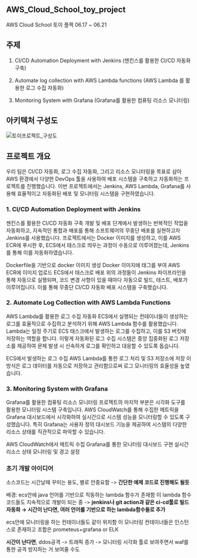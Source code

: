 ## AWS_Cloud_School_toy_project
AWS Cloud School 토이 플젝 06.17 ~ 06.21

## 주제
1. CI/CD Automation Deployment with Jenkins (젠킨스를 활용한 CI/CD 자동화 구축)

2. Automate log collection with AWS Lambda functions (AWS Lambda 를 활용한 로그 수집 자동화)

3. Monitoring System with Grafana (Grafana를 활용한 컴퓨팅 리소스 모니터링)

## 아키텍처 구성도
![토이프로젝트_구성도](https://github.com/user-attachments/assets/61e2c8cd-4f90-43a4-acde-0e1900ee000e)

## 프로젝트 개요
우리 팀은 CI/CD 자동화, 로그 수집 자동화, 그리고 리소스 모니터링을 목표로 삼아 AWS 환경에서 다양한 DevOps 툴을 사용하여 배포 시스템을 구축하고 자동화하는 프로젝트를 진행했습니다. 이번 프로젝트에서는 Jenkins, AWS Lambda, Grafana를 사용해 효율적이고 자동화된 배포 및 모니터링 시스템을 구현하였습니다.

### 1. CI/CD Automation Deployment with Jenkins
젠킨스를 활용한 CI/CD 자동화 구축
개발 및 배포 단계에서 발생하는 반복적인 작업을 자동화하고, 지속적인 통합과 배포를 통해 소프트웨어의 무중단 배포를 실현하고자 Jenkins를 사용했습니다. 프로젝트에서는 Docker 이미지를 생성하고, 이를 AWS ECR에 푸시한 후, ECS에서 태스크로 띄우는 과정이 수동으로 이루어졌는데, Jenkins를 통해 이를 자동화하였습니다.

Dockerfile을 기반으로 docker 이미지 생성
Docker 이미지에 태그를 부여
AWS ECR에 이미지 업로드
ECS에서 태스크로 배포
위의 과정들이 Jenkins 파이프라인을 통해 자동으로 실행되며, 코드 변경 사항이 있을 때마다 자동으로 빌드, 테스트, 배포가 이루어집니다. 이를 통해 무중단 CI/CD 자동화 배포 시스템을 구축했습니다.

### 2. Automate Log Collection with AWS Lambda Functions
AWS Lambda를 활용한 로그 수집 자동화
ECS에서 실행되는 컨테이너들이 생성하는 로그를 효율적으로 수집하고 분석하기 위해 AWS Lambda 함수를 활용했습니다. Lambda는 일정 주기로 ECS 태스크에서 발생하는 로그를 수집하고, 이를 S3 버킷에 저장하는 역할을 합니다. 이렇게 자동화된 로그 수집 시스템은 중앙 집중화된 로그 저장소를 제공하여 문제 발생 시 신속하게 로그를 확인하고 대응할 수 있도록 돕습니다.

ECS에서 발생하는 로그 수집
AWS Lambda를 통한 로그 처리 및 S3 저장소에 저장
이 방식은 로그 데이터를 자동으로 저장하고 관리함으로써 로그 모니터링의 효율성을 높였습니다.

### 3. Monitoring System with Grafana
Grafana를 활용한 컴퓨팅 리소스 모니터링
프로젝트의 마지막 부분은 시각화 도구를 활용한 모니터링 시스템 구축입니다. AWS CloudWatch를 통해 수집한 메트릭을 Grafana 대시보드에서 시각화하여 실시간으로 시스템 성능을 모니터링할 수 있도록 구성했습니다. 특히 Grafana는 사용자 정의 대시보드 기능을 제공하여 시스템의 다양한 리소스 상태를 직관적으로 파악할 수 있습니다.

AWS CloudWatch에서 메트릭 수집
Grafana를 통한 모니터링 대시보드 구현
실시간 리소스 상태 모니터링 및 경고 설정

### 초기 개발 아이디어
소스코드는 시간날때 꾸미는 용도, 별로 안중요함 -> **간단한 예제 코드로 진행해도 될듯**

배경:
ecs안에 java 언어를 기반으로 작동하는 lambda 함수가 존재함
이 lambda 함수 코드들도 지속적으로 개발이 되는 중 -> **jenkins나 git action과 같은 ci-cd툴로 빌드 자동화 → 시간이 난다면, 여러 언어를 기반으로 하는 lambda함수들로 추가**

ecs안에 모니터링을 하는 컨테이너들도 같이 위치함 이 모니터링 컨테이너들은 인스턴스로 존재하고 조합은 prometeus+grafana or ELK

**시간이 난다면**, ddos공격 -> 트래픽 증가 -> 모니터링 시각화 툴로 보여주면서 waf를 통한 공격 방지하는 거 보여줄 수도
